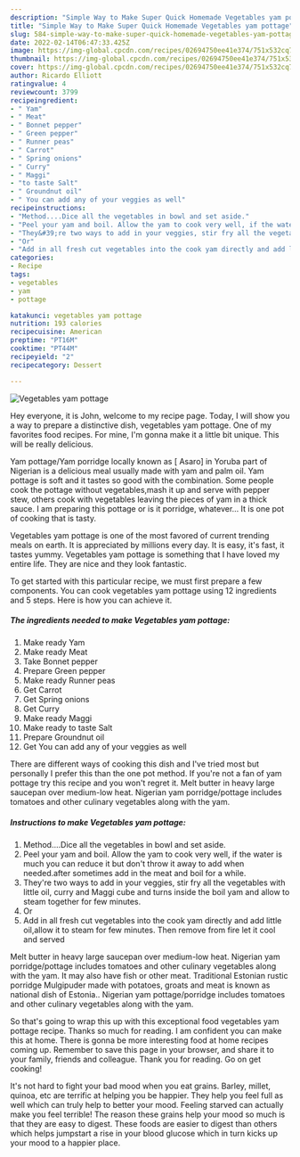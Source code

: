 ```yaml
---
description: "Simple Way to Make Super Quick Homemade Vegetables yam pottage"
title: "Simple Way to Make Super Quick Homemade Vegetables yam pottage"
slug: 584-simple-way-to-make-super-quick-homemade-vegetables-yam-pottage
date: 2022-02-14T06:47:33.425Z
image: https://img-global.cpcdn.com/recipes/02694750ee41e374/751x532cq70/vegetables-yam-pottage-recipe-main-photo.jpg
thumbnail: https://img-global.cpcdn.com/recipes/02694750ee41e374/751x532cq70/vegetables-yam-pottage-recipe-main-photo.jpg
cover: https://img-global.cpcdn.com/recipes/02694750ee41e374/751x532cq70/vegetables-yam-pottage-recipe-main-photo.jpg
author: Ricardo Elliott
ratingvalue: 4
reviewcount: 3799
recipeingredient:
- " Yam"
- " Meat"
- " Bonnet pepper"
- " Green pepper"
- " Runner peas"
- " Carrot"
- " Spring onions"
- " Curry"
- " Maggi"
- "to taste Salt"
- " Groundnut oil"
- " You can add any of your veggies as well"
recipeinstructions:
- "Method....Dice all the vegetables in bowl and set aside."
- "Peel your yam and boil. Allow the yam to cook very well, if the water is much you can reduce it but don&#39;t throw it away to add when needed.after sometimes add in the meat and boil for a while."
- "They&#39;re two ways to add in your veggies, stir fry all the vegetables with little oil, curry and Maggi cube and turns inside the boil yam and allow to steam together for few minutes."
- "Or"
- "Add in all fresh cut vegetables into the cook yam directly and add little oil,allow it to steam for few minutes. Then remove from fire let it cool and served"
categories:
- Recipe
tags:
- vegetables
- yam
- pottage

katakunci: vegetables yam pottage 
nutrition: 193 calories
recipecuisine: American
preptime: "PT16M"
cooktime: "PT44M"
recipeyield: "2"
recipecategory: Dessert

---
```



![Vegetables yam pottage](https://img-global.cpcdn.com/recipes/02694750ee41e374/751x532cq70/vegetables-yam-pottage-recipe-main-photo.jpg)

Hey everyone, it is John, welcome to my recipe page. Today, I will show you a way to prepare a distinctive dish, vegetables yam pottage. One of my favorites food recipes. For mine, I'm gonna make it a little bit unique. This will be really delicious.

Yam pottage/Yam porridge locally known as [ Asaro] in Yoruba part of Nigerian is a delicious meal usually made with yam and palm oil. Yam pottage is soft and it tastes so good with the combination. Some people cook the pottage without vegetables,mash it up and serve with pepper stew, others cook with vegetables leaving the pieces of yam in a thick sauce. I am preparing this pottage or is it porridge, whatever… It is one pot of cooking that is tasty.

Vegetables yam pottage is one of the most favored of current trending meals on earth. It is appreciated by millions every day. It is easy, it's fast, it tastes yummy. Vegetables yam pottage is something that I have loved my entire life. They are nice and they look fantastic.


To get started with this particular recipe, we must first prepare a few components. You can cook vegetables yam pottage using 12 ingredients and 5 steps. Here is how you can achieve it.

<!--inarticleads1-->

##### The ingredients needed to make Vegetables yam pottage:

1. Make ready  Yam
1. Make ready  Meat
1. Take  Bonnet pepper
1. Prepare  Green pepper
1. Make ready  Runner peas
1. Get  Carrot
1. Get  Spring onions
1. Get  Curry
1. Make ready  Maggi
1. Make ready to taste Salt
1. Prepare  Groundnut oil
1. Get  You can add any of your veggies as well


There are different ways of cooking this dish and I&#39;ve tried most but personally I prefer this than the one pot method. If you&#39;re not a fan of yam pottage try this recipe and you won&#39;t regret it. Melt butter in heavy large saucepan over medium-low heat. Nigerian yam porridge/pottage includes tomatoes and other culinary vegetables along with the yam. 

<!--inarticleads2-->

##### Instructions to make Vegetables yam pottage:

1. Method....Dice all the vegetables in bowl and set aside.
1. Peel your yam and boil. Allow the yam to cook very well, if the water is much you can reduce it but don&#39;t throw it away to add when needed.after sometimes add in the meat and boil for a while.
1. They&#39;re two ways to add in your veggies, stir fry all the vegetables with little oil, curry and Maggi cube and turns inside the boil yam and allow to steam together for few minutes.
1. Or
1. Add in all fresh cut vegetables into the cook yam directly and add little oil,allow it to steam for few minutes. Then remove from fire let it cool and served


Melt butter in heavy large saucepan over medium-low heat. Nigerian yam porridge/pottage includes tomatoes and other culinary vegetables along with the yam. It may also have fish or other meat. Traditional Estonian rustic porridge Mulgipuder made with potatoes, groats and meat is known as national dish of Estonia.. Nigerian yam pottage/porridge includes tomatoes and other culinary vegetables along with the yam. 

So that's going to wrap this up with this exceptional food vegetables yam pottage recipe. Thanks so much for reading. I am confident you can make this at home. There is gonna be more interesting food at home recipes coming up. Remember to save this page in your browser, and share it to your family, friends and colleague. Thank you for reading. Go on get cooking!

It's not hard to fight your bad mood when you eat grains. Barley, millet, quinoa, etc are terrific at helping you be happier. They help you feel full as well which can truly help to better your mood. Feeling starved can actually make you feel terrible! The reason these grains help your mood so much is that they are easy to digest. These foods are easier to digest than others which helps jumpstart a rise in your blood glucose which in turn kicks up your mood to a happier place.
